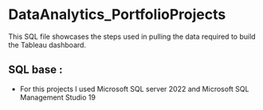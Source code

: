 # DataAnalytics_PortfolioProjects

This SQL file showcases the steps used in pulling the data required to build the Tableau dashboard.

## SQL base : 
- For this projects I used Microsoft SQL server 2022 and Microsoft SQL Management Studio 19
